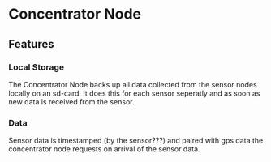 # Concentrator Node

## Features

### Local Storage
The Concentrator Node backs up all data collected from the sensor nodes locally on an sd-card. It does this for each sensor seperatly and as soon as new data is received from the sensor.

### Data
Sensor data is timestamped (by the sensor???) and paired with gps data the concentrator node requests on arrival of the sensor data.